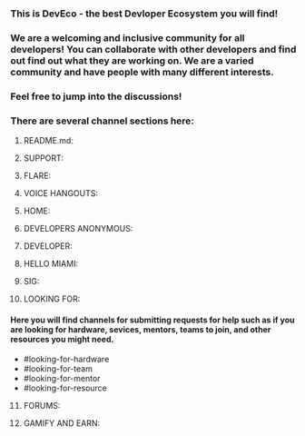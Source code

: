  ### This is DevEco - the best Devloper Ecosystem you will find!

 ### We are a welcoming and inclusive community for all developers! You can collaborate with other developers and find out find out what they are working on. We are a varied community and have people with many different interests.

 ### Feel free to jump into the discussions!

 ### There are several channel sections here:

   1. README.md:

   2. SUPPORT:

   3. FLARE:

   4. VOICE HANGOUTS:

   5. HOME:

   6. DEVELOPERS ANONYMOUS:

   7. DEVELOPER:

   8. HELLO MIAMI:

   9. SIG:

   10. LOOKING FOR:

   #### Here you will find channels for submitting requests for help such as if you are looking for hardware, sevices, mentors, teams to join, and other resources you might need.

   - #looking-for-hardware
   - #looking-for-team
   - #looking-for-mentor
   - #looking-for-resource

   11. FORUMS:

   12. GAMIFY AND EARN:


